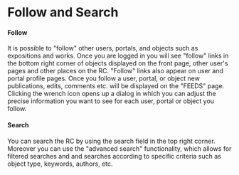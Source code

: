 # Follow and Search

#### Follow 

It is possible to "follow" other users, portals, and objects such as
expositions and works.  Once you are logged in you will see "follow"
links in the bottom right corner of objects displayed on the front
page, other user's pages and other places on the RC. "Follow" links
also appear on user and portal profile pages. Once you follow a user,
portal, or object new publications, edits, comments etc. will be
displayed on the "FEEDS" page. Clicking the wrench icon opens up a
dialog in which you can adjust the precise information you want to see
for each user, portal or object you follow.

#### Search

You can search the RC by using the search field in the top right
corner. Moreover you can use the "advanced search" functionality,
which allows for filtered searches and and searches according to
specific criteria such as object type, keywords, authors, etc.
